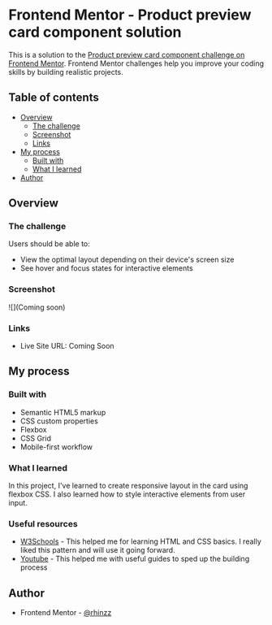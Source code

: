 # Frontend Mentor - Product preview card component solution

This is a solution to the [Product preview card component challenge on Frontend Mentor](https://www.frontendmentor.io/challenges/product-preview-card-component-GO7UmttRfa). Frontend Mentor challenges help you improve your coding skills by building realistic projects. 

## Table of contents

- [Overview](#overview)
  - [The challenge](#the-challenge)
  - [Screenshot](#screenshot)
  - [Links](#links)
- [My process](#my-process)
  - [Built with](#built-with)
  - [What I learned](#what-i-learned)
- [Author](#author)


## Overview

### The challenge

Users should be able to:

- View the optimal layout depending on their device's screen size
- See hover and focus states for interactive elements

### Screenshot

![](Coming soon)

### Links

- Live Site URL: Coming Soon

## My process

### Built with

- Semantic HTML5 markup
- CSS custom properties
- Flexbox
- CSS Grid
- Mobile-first workflow


### What I learned

In this project, I've learned to create responsive layout in the card using flexbox CSS. I also learned how to style interactive elements from user input.


### Useful resources

- [W3Schools](https://www.w3schools.com/) - This helped me for learning HTML and CSS basics. I really liked this pattern and will use it going forward.
- [Youtube](https://www.youtube.com) - This helped me with useful guides to sped up the building process


## Author

- Frontend Mentor - [@rhinzz](https://www.frontendmentor.io/profile/rhinzz)